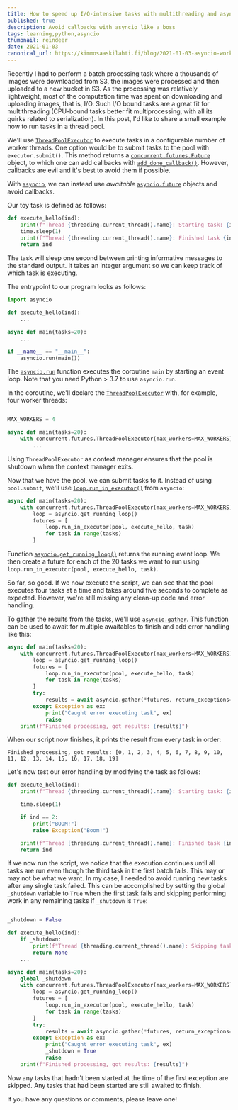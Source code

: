 ```yaml
---
title: How to speed up I/O-intensive tasks with multithreading and asyncio
published: true
description: Avoid callbacks with asyncio like a boss
tags: learning,python,asyncio
thumbnail: reindeer
date: 2021-01-03
canonical_url: https://kimmosaaskilahti.fi/blog/2021-01-03-asyncio-workers/
---
```


Recently I had to perform a batch processing task where a thousands of images were downloaded from S3, the images were processed and then uploaded to a new bucket in S3. As the processing was relatively lightweight, most of the computation time was spent on downloading and uploading images, that is, I/O. Such I/O bound tasks are a great fit for multithreading (CPU-bound tasks better fit multiprocessing, with all its quirks related to serialization). In this post, I'd like to share a small example how to run tasks in a thread pool.

We'll use [`ThreadPoolExecutor`](https://docs.python.org/3/library/concurrent.futures.html#concurrent.futures.ThreadPoolExecutor) to execute tasks in a configurable number of worker threads. One option would be to submit tasks to the pool with `executor.submit()`. This method returns a [`concurrent.futures.Future`](https://docs.python.org/3/library/concurrent.futures.html#concurrent.futures.Future) object, to which one can add callbacks with [`add_done_callback()`](https://docs.python.org/3/library/concurrent.futures.html#concurrent.futures.Future.add_done_callback). However, callbacks are evil and it's best to avoid them if possible.

With [`asyncio`](https://docs.python.org/3/library/asyncio.html), we can instead use _awaitable_ [`asyncio.future`](https://docs.python.org/3/library/asyncio-future.html#asyncio.Future) objects and avoid callbacks.

Our toy task is defined as follows:

```python
def execute_hello(ind):
    print(f"Thread {threading.current_thread().name}: Starting task: {ind}...")
    time.sleep(1)
    print(f"Thread {threading.current_thread().name}: Finished task {ind}!")
    return ind
```

The task will sleep one second between printing informative messages to the standard output. It takes an integer argument so we can keep track of which task is executing.

The entrypoint to our program looks as follows:

```python
import asyncio

def execute_hello(ind):
    ...

async def main(tasks=20):
    ...

if __name__ == "__main__":
    asyncio.run(main())
```

The [`asyncio.run`](https://docs.python.org/3.7/library/asyncio-task.html#asyncio.run) function executes the coroutine `main` by starting an event loop. Note that you need Python > 3.7 to use `asyncio.run`.

In the coroutine, we'll declare the [`ThreadPoolExecutor`](https://docs.python.org/3/library/concurrent.futures.html#threadpoolexecutor) with, for example, four worker threads:

```python

MAX_WORKERS = 4

async def main(tasks=20):
    with concurrent.futures.ThreadPoolExecutor(max_workers=MAX_WORKERS) as pool:
        ...
```

Using `ThreadPoolExecutor` as context manager ensures that the pool is shutdown when the context manager exits.

Now that we have the pool, we can submit tasks to it. Instead of using `pool.submit`, we'll use [`loop.run_in_executor()`](https://docs.python.org/3/library/asyncio-eventloop.html#asyncio.loop.run_in_executor) from `asyncio`:

```python
async def main(tasks=20):
    with concurrent.futures.ThreadPoolExecutor(max_workers=MAX_WORKERS) as pool:
        loop = asyncio.get_running_loop()
        futures = [
            loop.run_in_executor(pool, execute_hello, task)
            for task in range(tasks)
        ]
```

Function [`asyncio.get_running_loop()`](https://docs.python.org/3.7/library/asyncio-eventloop.html#asyncio.get_running_loop) returns the running event loop. We then create a future for each of the 20 tasks we want to run using `loop.run_in_executor(pool, execute_hello, task)`. 

So far, so good. If we now execute the script, we can see that the pool executes four tasks at a time and takes around five seconds to complete as expected. However, we're still missing any clean-up code and error handling.

To gather the results from the tasks, we'll use [`asyncio.gather`](https://docs.python.org/3.7/library/asyncio-task.html#asyncio.gather). This function can be used to await for multiple awaitables to finish and add error handling like this:

```python
async def main(tasks=20):
    with concurrent.futures.ThreadPoolExecutor(max_workers=MAX_WORKERS) as pool:
        loop = asyncio.get_running_loop()
        futures = [
            loop.run_in_executor(pool, execute_hello, task)
            for task in range(tasks)
        ]
        try:
            results = await asyncio.gather(*futures, return_exceptions=False)
        except Exception as ex:
            print("Caught error executing task", ex)
            raise
    print(f"Finished processing, got results: {results}")
```

When our script now finishes, it prints the result from every task in order:

```
Finished processing, got results: [0, 1, 2, 3, 4, 5, 6, 7, 8, 9, 10, 11, 12, 13, 14, 15, 16, 17, 18, 19]
```

Let's now test our error handling by modifying the task as follows:

```python
def execute_hello(ind):
    print(f"Thread {threading.current_thread().name}: Starting task: {ind}...")

    time.sleep(1)

    if ind == 2:
        print("BOOM!")
        raise Exception("Boom!")

    print(f"Thread {threading.current_thread().name}: Finished task {ind}!")
    return ind
```

If we now run the script, we notice that the execution continues until all tasks are run even though the third task in the first batch fails. This may or may not be what we want. In my case, I needed to avoid running new tasks after any single task failed. This can be accomplished by setting the global `_shutdown` variable to `True` when the first task fails and skipping performing work in any remaining tasks if `_shutdown` is `True`:

```python

_shutdown = False

def execute_hello(ind):
    if _shutdown:
        print(f"Thread {threading.current_thread().name}: Skipping task {ind} as shutdown was requested")
        return None
    ...

async def main(tasks=20):
    global _shutdown
    with concurrent.futures.ThreadPoolExecutor(max_workers=MAX_WORKERS) as pool:
        loop = asyncio.get_running_loop()
        futures = [
            loop.run_in_executor(pool, execute_hello, task)
            for task in range(tasks)
        ]
        try:
            results = await asyncio.gather(*futures, return_exceptions=False)
        except Exception as ex:
            print("Caught error executing task", ex)
            _shutdown = True
            raise
    print(f"Finished processing, got results: {results}")
```

Now any tasks that hadn't been started at the time of the first exception are skipped. Any tasks that had been started are still awaited to finish.

If you have any questions or comments, please leave one!
